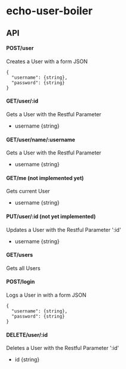 # echo-user-boiler
## API

#### POST/user
Creates a User with a form
JSON
```
{
  "username": {string},
  "password": {string}
}
```

#### GET/user/:id
Gets a User with the Restful Parameter
+ username {string}

#### GET/user/name/:username
Gets a User with the Restful Parameter
+ username {string}

#### GET/me (not implemented yet)
Gets current User
+ username {string}

#### PUT/user/:id (not yet implemented)
Updates a User with the Restful Parameter ':id'
+ username {string}

#### GET/users
Gets all Users

#### POST/login
Logs a User in with a form
JSON
```
{
  "username": {string},
  "password": {string}
}
```

#### DELETE/user/:id
Deletes a User with the Restful Parameter ':id'
+ id {string}
